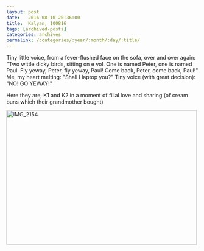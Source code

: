 ```yaml
---
layout: post
date:	2016-08-10 20:36:00
title:  Kalyan, 100816
tags: [archived-posts]
categories: archives
permalink: /:categories/:year/:month/:day/:title/
---
```

Tiny little voice, from a fever-flushed face on the sofa, over and over again: "Two wittle dicky birds, sitting on e vol. One is named Peter, one is named Paul. Fly yeway, Peter, fly yeway, Paul! Come back, Peter, come back, Paul!" Me, my heart melting: "Shall I laptop you?" Tiny voice (with great decision): "NO! GO YEWAY!"

Here they are, K1 and K2 in a moment of filial love and sharing (of cream buns which their grandmother bought)

<a data-flickr-embed="true" href="https://www.flickr.com/photos/86494503@N00/28271619303/in/album-72157667964946823/" title="IMG_2154"><img src="https://c8.staticflickr.com/8/7780/28271619303_b6733fc5a2.jpg" width="500" height="353" alt="IMG_2154"></a><script async="async" src="//embedr.flickr.com/assets/client-code.js" charset="utf-8"></script>
